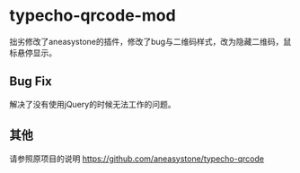 # typecho-qrcode-mod
拙劣修改了aneasystone的插件，修改了bug与二维码样式，改为隐藏二维码，鼠标悬停显示。

## Bug Fix
解决了没有使用jQuery的时候无法工作的问题。

## 其他
请参照原项目的说明
https://github.com/aneasystone/typecho-qrcode

